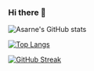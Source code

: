 ### Hi there 👋

![Asarne's GitHub stats](https://github-readme-stats.vercel.app/api?username=asarne&show_icons=true&theme=radical)

[![Top Langs](https://github-readme-stats.vercel.app/api/top-langs/?username=asarne&langs_count=8&theme=radical)](https://github.com/asarne)

[![GitHub Streak](https://github-readme-streak-stats.herokuapp.com?user=asarne&theme=radical&hide_border=true)](https://github.com/asarne)

<!--
**Asarne/Asarne** is a ✨ _special_ ✨ repository because its `README.md` (this file) appears on your GitHub profile.

Here are some ideas to get you started:

- 🔭 I’m currently working on ...
- 🌱 I’m currently learning ...
- 👯 I’m looking to collaborate on ...
- 🤔 I’m looking for help with ...
- 💬 Ask me about ...
- 📫 How to reach me: ...
- 😄 Pronouns: ...
- ⚡ Fun fact: ...
-->

